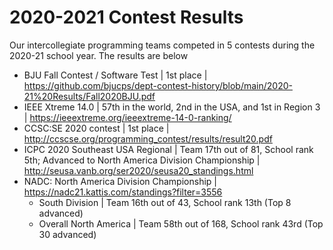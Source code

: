 # 2020-2021 Contest Results

Our intercollegiate programming teams competed in 5 contests during the 2020-21 school year. The results are below
* BJU Fall Contest / Software Test | 1st place | https://github.com/bjucps/dept-contest-history/blob/main/2020-21%20Results/Fall2020BJU.pdf
* IEEE Xtreme 14.0 | 57th in the world, 2nd in the USA, and 1st in Region 3 | https://ieeextreme.org/ieeextreme-14-0-ranking/
* CCSC:SE 2020 contest | 1st place | http://ccscse.org/programming_contest/results/result20.pdf
* ICPC 2020 Southeast USA Regional | Team 17th out of 81, School rank 5th; Advanced to North America Division Championship | http://seusa.vanb.org/ser2020/seusa20_standings.html
* NADC: North America Division Championship | https://nadc21.kattis.com/standings?filter=3556
    * South Division | Team 16th out of 43, School rank 13th (Top 8 advanced)
    * Overall North America | Team 58th out of 168, School rank 43rd (Top 30 advanced)
